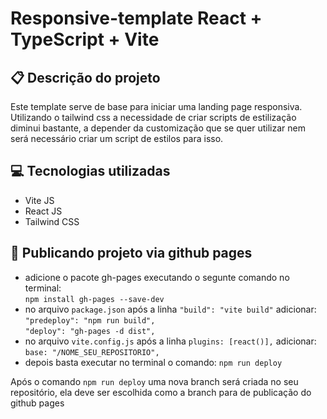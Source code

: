 # Responsive-template React + TypeScript + Vite

## 📋 Descrição do projeto
Este template serve de base para iniciar uma landing page responsiva. 
Utilizando o tailwind css a necessidade de criar scripts de estilização diminui bastante, 
a depender da customização que se quer utilizar nem será necessário criar um script de estilos para isso.

## 💻 Tecnologias utilizadas
- Vite JS
- React JS
- Tailwind CSS

## 🚀 Publicando projeto via github pages

- adicione o pacote gh-pages executando o segunte comando no terminal: <br>
  `npm install gh-pages --save-dev`
- no arquivo `package.json` após a linha `"build": "vite build"` adicionar: <br>
  `"predeploy": "npm run build",` <br>
  `"deploy": "gh-pages -d dist",`
- no arquivo `vite.config.js` após a linha `plugins: [react()],` adicionar: <br>
  `base: "/NOME_SEU_REPOSITORIO",`
- depois basta executar no terminal o comando:
  `npm run deploy`

Após o comando `npm run deploy` uma nova branch será criada no seu repositório, ela deve ser escolhida como a branch para de publicação do github pages


